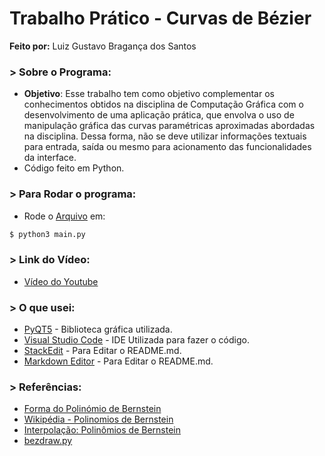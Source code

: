 # Trabalho Prático - Curvas de Bézier

**Feito por:** Luiz Gustavo Bragança dos Santos

### > Sobre o Programa:

- **Objetivo**: Esse trabalho tem como objetivo complementar os conhecimentos obtidos na disciplina
de Computação Gráfica com o desenvolvimento de uma aplicação prática, que envolva
o uso de manipulação gráfica das curvas paramétricas aproximadas abordadas na
disciplina. Dessa forma, não se deve utilizar informações textuais para entrada, saída
ou mesmo para acionamento das funcionalidades da interface.
- Código feito em Python.

### > Para Rodar o programa:

- Rode o [Arquivo](main.py) em:

```sh
$ python3 main.py
```

### > Link do Vídeo:

- [Vídeo do Youtube]()


### > O que usei:

- [PyQT5](https://www.riverbankcomputing.com/static/Docs/PyQt5/index.html) - Biblioteca gráfica utilizada.
- [Visual Studio Code](https://code.visualstudio.com/) - IDE Utilizada para fazer o código.
- [StackEdit](https://stackedit.io/) - Para Editar o README.md.
- [Markdown Editor](https://jbt.github.io/markdown-editor/) - Para Editar o README.md.

### > Referências:

- [Forma do Polinómio de Bernstein](img/polinomio.svg)
- [Wikipédia - Polinomios de Bernstein](https://pt.wikipedia.org/wiki/Polin%C3%B3mios_de_Bernstein)
- [Interpolação: Polinômios de Bernstein](http://www.portalsaberlivre.com.br/manager/uploads/educacional/1316553740.pdf)
- [bezdraw.py](https://gist.github.com/Alquimista/1274149/ca37e497b3f2a16c9d3ec4889ed63c80986e9dba)